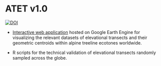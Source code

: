 # **ATET v1.0**
[![DOI](https://zenodo.org/badge/754369727.svg)](https://zenodo.org/doi/10.5281/zenodo.10729434)

- [Interactive web application](https://ee-treeline.projects.earthengine.app/view/alpine-treeline-elevational-transects) hosted on Google Earth Engine for visualizing the relevant datasets of elevational transects and their geometric centroids within alpine treeline ecotones worldwide.

- R scripts for the technical validation of elevational transects randomly sampled across the globe.
